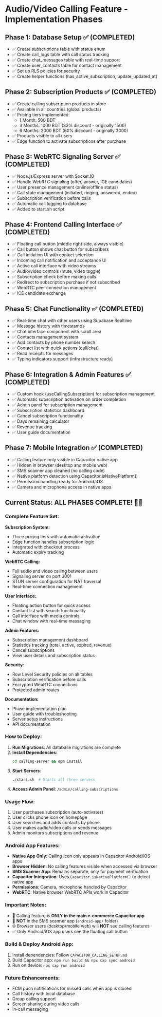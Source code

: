 # Audio/Video Calling Feature - Implementation Phases

## Phase 1: Database Setup ✅ (COMPLETED)
- ✅ Create subscriptions table with status enum
- ✅ Create call_logs table with call status tracking
- ✅ Create chat_messages table with real-time support
- ✅ Create user_contacts table for contact management
- ✅ Set up RLS policies for security
- ✅ Create helper functions (has_active_subscription, update_updated_at)

## Phase 2: Subscription Products ✅ (COMPLETED)
- ✅ Create calling subscription products in store
- ✅ Available in all countries (global products)
- ✅ Pricing tiers implemented:
  - 1 Month: 500 BDT
  - 3 Months: 1000 BDT (33% discount - originally 1500)
  - 6 Months: 2000 BDT (60% discount - originally 3000)
- ✅ Products visible to all users
- ✅ Edge function to activate subscriptions after purchase

## Phase 3: WebRTC Signaling Server ✅ (COMPLETED)
- ✅ Node.js/Express server with Socket.IO
- ✅ Handle WebRTC signaling (offer, answer, ICE candidates)
- ✅ User presence management (online/offline status)
- ✅ Call state management (initiated, ringing, answered, ended)
- ✅ Subscription verification before calls
- ✅ Automatic call logging to database
- ✅ Added to start.sh script

## Phase 4: Frontend Calling Interface ✅ (COMPLETED)
- ✅ Floating call button (middle right side, always visible)
- ✅ Call button shows chat button for subscribers
- ✅ Call initiation UI with contact selection
- ✅ Incoming call notification and acceptance UI
- ✅ Active call interface with video streams
- ✅ Audio/video controls (mute, video toggle)
- ✅ Subscription check before making calls
- ✅ Redirect to subscription purchase if not subscribed
- ✅ WebRTC peer connection management
- ✅ ICE candidate exchange

## Phase 5: Chat Functionality ✅ (COMPLETED)
- ✅ Real-time chat with other users using Supabase Realtime
- ✅ Message history with timestamps
- ✅ Chat interface component with scroll area
- ✅ Contacts management system
- ✅ Add contacts by phone number search
- ✅ Contact list with quick actions (call/chat)
- ✅ Read receipts for messages
- ✅ Typing indicators support (infrastructure ready)

## Phase 6: Integration & Admin Features ✅ (COMPLETED)
- ✅ Custom hook (useCallingSubscription) for subscription management
- ✅ Automatic subscription activation on order completion
- ✅ Admin panel for subscription management
- ✅ Subscription statistics dashboard
- ✅ Cancel subscription functionality
- ✅ Days remaining calculator
- ✅ Revenue tracking
- ✅ User guide documentation

## Phase 7: Mobile Integration ✅ (COMPLETED)
- ✅ Calling feature only visible in Capacitor native app
- ✅ Hidden in browser (desktop and mobile web)
- ✅ SMS scanner app cleaned (no calling code)
- ✅ Native platform detection using Capacitor.isNativePlatform()
- ✅ Permission handling ready for Android/iOS
- ✅ Camera and microphone access in native apps

## Current Status: ALL PHASES COMPLETE! 🎉🎊

### Complete Feature Set:

**Subscription System:**
- Three pricing tiers with automatic activation
- Edge function handles subscription logic
- Integrated with checkout process
- Automatic expiry tracking

**WebRTC Calling:**
- Full audio and video calling between users
- Signaling server on port 3001
- STUN server configuration for NAT traversal
- Real-time connection management

**User Interface:**
- Floating action button for quick access
- Contact list with search functionality
- Call interface with media controls
- Chat window with real-time messaging

**Admin Features:**
- Subscription management dashboard
- Statistics tracking (total, active, expired, revenue)
- Cancel subscriptions
- View user details and subscription status

**Security:**
- Row Level Security policies on all tables
- Subscription verification before calls
- Encrypted WebRTC connections
- Protected admin routes

**Documentation:**
- Phase implementation plan
- User guide with troubleshooting
- Server setup instructions
- API documentation

### How to Deploy:

1. **Run Migrations**: All database migrations are complete
2. **Install Dependencies**: 
   ```bash
   cd calling-server && npm install
   ```
3. **Start Servers**: 
   ```bash
   ./start.sh  # Starts all three servers
   ```
4. **Access Admin Panel**: `/admin/calling-subscriptions`

### Usage Flow:

1. User purchases subscription (auto-activates)
2. User clicks phone icon on homepage
3. User searches and adds contacts by phone
4. User makes audio/video calls or sends messages
5. Admin monitors subscriptions and revenue

### Android App Features:
- **Native App Only**: Calling icon only appears in Capacitor Android/iOS apps
- **Browser Hidden**: No calling features visible when accessed via browser
- **SMS Scanner App**: Remains separate, only for payment verification
- **Capacitor Integration**: Uses `Capacitor.isNativePlatform()` to detect native app
- **Permissions**: Camera, microphone handled by Capacitor
- **WebRTC**: Native browser WebRTC APIs work in Capacitor

### Important Notes:
- 📱 Calling feature is **ONLY in the main e-commerce Capacitor app**
- 🚫 **NOT** in the SMS scanner app (`android-app/` folder)
- 🌐 Browser users (desktop/mobile web) will **NOT** see calling features
- ✅ Only Android/iOS app users see the floating call button

### Build & Deploy Android App:
1. Install dependencies: Follow `CAPACITOR_CALLING_SETUP.md`
2. Build Capacitor app: `npm run build && npx cap sync android`
3. Run on device: `npx cap run android`

### Future Enhancements:
- FCM push notifications for missed calls when app is closed
- Call history with local database
- Group calling support
- Screen sharing during video calls
- In-call messaging

